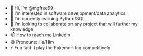 - 👋 Hi, I’m @mgfree99
- 👀 I’m interested in software development/data analytics
- 🌱 I’m currently learning Python/SQL
- 💞️ I’m looking to collaborate on any project that will further my knowledge
- 📫 How to reach me LinkedIn
- 😄 Pronouns: He/Him
- ⚡ Fun fact: I play the Pokemon tcg competitively

<!---
mgfree99/mgfree99 is a ✨ special ✨ repository because its `README.md` (this file) appears on your GitHub profile.
You can click the Preview link to take a look at your changes.
--->
